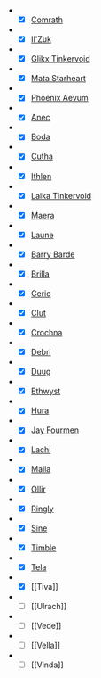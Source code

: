 - - [x] [Comrath](app://obsidian.md/Compendium/NPCs/Major%20NPCs/Comrath.md)
    
- - [x] [Il'Zuk](app://obsidian.md/Compendium/NPCs/Major%20NPCs/Il'Zuk.md)
    
- - [x] [Glikx Tinkervoid](app://obsidian.md/Compendium/NPCs/Major%20NPCs/Glikx%20Tinkervoid.md)
    
- - [x] [Mata Starheart](app://obsidian.md/Compendium/NPCs/Major%20NPCs/Mata%20Starheart.md)
    
- - [x] [Phoenix Aevum](app://obsidian.md/Compendium/NPCs/Major%20NPCs/Phoenix%20Aevum.md)
    
- - [x] [Anec](app://obsidian.md/Compendium/NPCs/Moderate%20NPCs/Anec.md)
    
- - [x] [Boda](app://obsidian.md/Compendium/NPCs/Moderate%20NPCs/Boda.md)
    
- - [x] [Cutha](app://obsidian.md/Compendium/NPCs/Moderate%20NPCs/Cutha.md)
    
- - [x] [Ithlen](app://obsidian.md/Compendium/NPCs/Moderate%20NPCs/Ithlen.md)
    
- - [x] [Laika Tinkervoid](app://obsidian.md/Compendium/NPCs/Moderate%20NPCs/Laika%20Tinkervoid.md)
    
- - [x] [Maera](app://obsidian.md/Compendium/NPCs/Moderate%20NPCs/Maera.md)
    
- - [x] [Laune](app://obsidian.md/Compendium/NPCs/Moderate%20NPCs/Laune.md)
    
- - [x] [Barry Barde](app://obsidian.md/Compendium/NPCs/Minor%20NPCs/Barry%20Barde.md)
    
- - [x] [Brilla](app://obsidian.md/Compendium/NPCs/Minor%20NPCs/Brilla.md)
    
- - [x] [Cerio](app://obsidian.md/Compendium/NPCs/Minor%20NPCs/Cerio.md)
    
- - [x] [Clut](app://obsidian.md/Compendium/NPCs/Minor%20NPCs/Clut.md)
    
- - [x] [Crochna](app://obsidian.md/Compendium/NPCs/Minor%20NPCs/Crochna.md)
    
- - [x] [Debri](app://obsidian.md/Compendium/NPCs/Minor%20NPCs/Debri.md)
    
- - [x] [Duug](app://obsidian.md/Compendium/NPCs/Minor%20NPCs/Duug.md)
    
- - [x] [Ethwyst](app://obsidian.md/Compendium/NPCs/Minor%20NPCs/Ethwyst.md)
    
- - [x] [Hura](app://obsidian.md/Compendium/NPCs/Minor%20NPCs/Hura.md)
    
- - [x] [Jay Fourmen](app://obsidian.md/Compendium/NPCs/Minor%20NPCs/Jay%20Fourmen.md)
    
- - [x] [Lachi](app://obsidian.md/Compendium/NPCs/Minor%20NPCs/Lachi.md)
    
- - [x] [Malla](app://obsidian.md/Compendium/NPCs/Minor%20NPCs/Malla.md)
    
- - [x] [Ollir](app://obsidian.md/Compendium/NPCs/Minor%20NPCs/Ollir.md)
    
- - [x] [Ringly](app://obsidian.md/Compendium/NPCs/Minor%20NPCs/Ringly.md)
    
- - [x] [Sine](app://obsidian.md/Compendium/NPCs/Minor%20NPCs/Sine.md)
    
- - [x] [Timble](app://obsidian.md/Compendium/NPCs/Minor%20NPCs/Timble.md)
    
- - [x] [Tela](app://obsidian.md/Compendium/NPCs/Minor%20NPCs/Tela.md)
    
- - [x] [[Tiva]]
    
- - [ ] [[Ulrach]]
    
- - [ ] [[Vede]]
    
- - [ ] [[Vella]]
    
- - [ ] [[Vinda]]